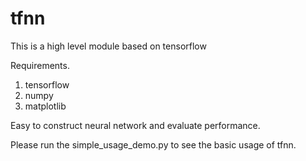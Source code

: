 # tfnn

This is a high level module based on tensorflow

Requirements.
1. tensorflow
2. numpy
3. matplotlib

Easy to construct neural network and evaluate performance.

Please run the simple_usage_demo.py to see the basic usage of tfnn.
